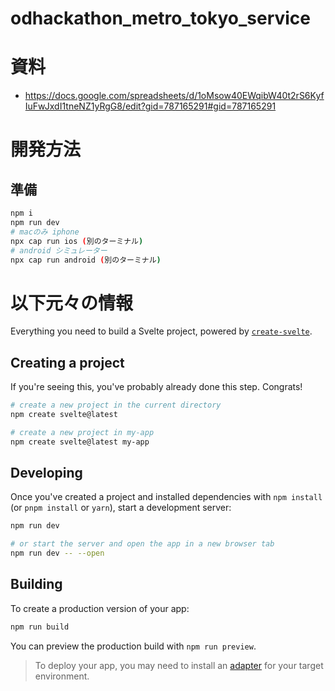 # odhackathon_metro_tokyo_service

# 資料

- https://docs.google.com/spreadsheets/d/1oMsow40EWqibW40t2rS6KyfIuFwJxdI1tneNZ1yRgG8/edit?gid=787165291#gid=787165291

# 開発方法

## 準備

```bash
npm i
npm run dev
# macのみ iphone
npx cap run ios (別のターミナル)
# android シミュレーター
npx cap run android (別のターミナル)
```

# 以下元々の情報

Everything you need to build a Svelte project, powered by [`create-svelte`](https://github.com/sveltejs/kit/tree/main/packages/create-svelte).

## Creating a project

If you're seeing this, you've probably already done this step. Congrats!

```bash
# create a new project in the current directory
npm create svelte@latest

# create a new project in my-app
npm create svelte@latest my-app
```

## Developing

Once you've created a project and installed dependencies with `npm install` (or `pnpm install` or `yarn`), start a development server:

```bash
npm run dev

# or start the server and open the app in a new browser tab
npm run dev -- --open
```

## Building

To create a production version of your app:

```bash
npm run build
```

You can preview the production build with `npm run preview`.

> To deploy your app, you may need to install an [adapter](https://kit.svelte.dev/docs/adapters) for your target environment.
